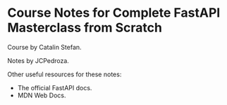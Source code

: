 # Course Notes for Complete FastAPI Masterclass from Scratch

Course by Catalin Stefan.

Notes by JCPedroza.

Other useful resources for these notes:
  * The official FastAPI docs.
  * MDN Web Docs.
